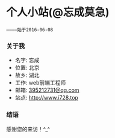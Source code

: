 # 个人小站(@忘成莫急)

	————始于2016-06-08

### 关于我

* 名字: 忘成
* 位置: 北京
* 故乡: 湖北
* 工作: web前端工程师
* 邮箱: 395212731@qq.com
* 站点: http://www.i728.top


### 结语

感谢您的来访！^_^

